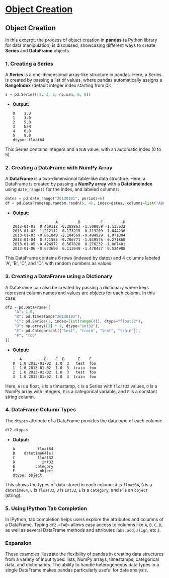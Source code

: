 # [Object Creation](https://pandas.pydata.org/docs/user_guide/10min.html#object-creation)
## Object Creation
In this excerpt, the process of object creation in **pandas** (a Python library for data manipulation) is discussed, showcasing different ways to create **Series** and **DataFrame** objects.

### 1. **Creating a Series**
A **Series** is a one-dimensional array-like structure in pandas. Here, a Series is created by passing a list of values, where pandas automatically assigns a **RangeIndex** (default integer index starting from 0):
```python
s = pd.Series([1, 3, 5, np.nan, 6, 8])
```
- **Output:**
  ```
  0    1.0
  1    3.0
  2    5.0
  3    NaN
  4    6.0
  5    8.0
  dtype: float64
  ```
This Series contains integers and a `NaN` value, with an automatic index (0 to 5).

### 2. **Creating a DataFrame with NumPy Array**
A **DataFrame** is a two-dimensional table-like data structure. Here, a DataFrame is created by passing a **NumPy array** with a **DatetimeIndex** using `date_range()` for the index, and labeled columns:
```python
dates = pd.date_range("20130101", periods=6)
df = pd.DataFrame(np.random.randn(6, 4), index=dates, columns=list("ABCD"))
```
- **Output:**
  ```
                     A         B         C         D
  2013-01-01  0.469112 -0.282863 -1.509059 -1.135632
  2013-01-02  1.212112 -0.173215  0.119209 -1.044236
  2013-01-03 -0.861849 -2.104569 -0.494929  1.071804
  2013-01-04  0.721555 -0.706771 -1.039575  0.271860
  2013-01-05 -0.424972  0.567020  0.276232 -1.087401
  2013-01-06 -0.673690  0.113648 -1.478427  0.524988
  ```
This DataFrame contains 6 rows (indexed by dates) and 4 columns labeled 'A', 'B', 'C', and 'D', with random numbers as values.

### 3. **Creating a DataFrame using a Dictionary**
A DataFrame can also be created by passing a dictionary where keys represent column names and values are objects for each column. In this case:
```python
df2 = pd.DataFrame({
    "A": 1.0,
    "B": pd.Timestamp("20130102"),
    "C": pd.Series(1, index=list(range(4)), dtype="float32"),
    "D": np.array([3] * 4, dtype="int32"),
    "E": pd.Categorical(["test", "train", "test", "train"]),
    "F": "foo"
})
```
- **Output:**
  ```
     A          B    C  D      E    F
  0  1.0 2013-01-02  1.0  3   test  foo
  1  1.0 2013-01-02  1.0  3  train  foo
  2  1.0 2013-01-02  1.0  3   test  foo
  3  1.0 2013-01-02  1.0  3  train  foo
  ```
Here, `A` is a float, `B` is a timestamp, `C` is a Series with `float32` values, `D` is a NumPy array with integers, `E` is a categorical variable, and `F` is a constant string column.

### 4. **DataFrame Column Types**
The `dtypes` attribute of a DataFrame provides the data type of each column:
```python
df2.dtypes
```
- **Output:**
  ```
  A          float64
  B    datetime64[s]
  C          float32
  D            int32
  E         category
  F           object
  dtype: object
  ```
This shows the types of data stored in each column: `A` is `float64`, `B` is a `datetime64`, `C` is `float32`, `D` is `int32`, `E` is a `category`, and `F` is an `object` (string).

### 5. **Using IPython Tab Completion**
In IPython, tab completion helps users explore the attributes and columns of a DataFrame. Typing `df2.<TAB>` allows easy access to columns like `A`, `B`, `C`, `D`, as well as several DataFrame methods and attributes (`abs`, `add`, `align`, etc.).

### Expansion
These examples illustrate the flexibility of pandas in creating data structures from a variety of input types: lists, NumPy arrays, timestamps, categorical data, and dictionaries. The ability to handle heterogeneous data types in a single DataFrame makes pandas particularly useful for data analysis.